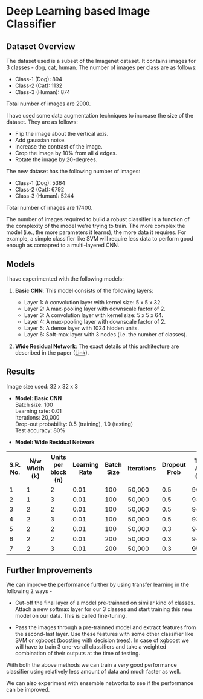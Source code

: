 # Deep Learning based Image Classifier

## Dataset Overview
The dataset used is a subset of the Imagenet dataset. It contains images for 3 classes - dog, cat, human. The number of images per class are as follows:

* Class-1 (Dog): 894
* Class-2 (Cat): 1132
* Class-3 (Human): 874

Total number of images are 2900.

I have used some data augmentation techniques to increase the size of the dataset. They are as follows:

* Flip the image about the vertical axis.
* Add gaussian noise.
* Increase the contrast of the image.
* Crop the image by 10% from all 4 edges.
* Rotate the image by 20-degrees.

The new dataset has the following number of images:

* Class-1 (Dog): 5364
* Class-2 (Cat): 6792
* Class-3 (Human): 5244

Total number of images are 17400.

The number of images required to build a robust classifier is a function of the complexity of the model we're trying to train. The more complex the model (i.e., the more parameters it learns), the more data it requires. For example, a simple classifier like SVM will require less data to perform good enough as comapred to a multi-layered CNN.

## Models
I have experimented with the following models:

1. **Basic CNN**: This model consists of the following layers:
    * Layer 1: A convolution layer with kernel size: 5 x 5 x 32.
    * Layer 2: A max-pooling layer with downscale factor of 2.
    * Layer 3: A convolution layer with kernel size: 5 x 5 x 64.
    * Layer 4: A max-pooling layer with downscale factor of 2.
    * Layer 5: A dense layer with 1024 hidden units.
    * Layer 6: Soft-max layer with 3 nodes (i.e. the number of classes).
    
2. **Wide Residual Network**: The exact details of this architecture are described in the paper ([Link](https://arxiv.org/pdf/1605.07146.pdf)).

## Results
Image size used: 32 x 32 x 3 <br />

* **Model: Basic CNN** <br />
Batch size: 100 <br />
Learning rate: 0.01 <br />
Iterations: 20,000 <br />
Drop-out probability: 0.5 (training), 1.0 (testing) <br />
Test accuracy: 80%

* **Model: Wide Residual Network** <br />
    
<table>
  <tr>
    <th>S.R. No.</th>
    <th>N/w Width (k)</th>
    <th>Units per block (n)</th>
    <th>Learning Rate </th>
    <th>Batch Size</th>
    <th>Iterations</th>
    <th>Dropout Prob</th>
    <th>Test Acc (%)</th>
  </tr>
  <tr>
    <td>1</td>
    <td>1</td>
    <td>2</td>
    <td>0.01</td>
    <td>100</td>
    <td>50,000</td>
    <td>0.5</td>
    <td>90</td>
  </tr>
  <tr>
    <td>2</td>
    <td>1</td>
    <td>3</td>
    <td>0.01</td>
    <td>100</td>
    <td>50,000</td>
    <td>0.5</td>
    <td>93</td>
  </tr>  
  <tr>
    <td>3</td>
    <td>2</td>
    <td>2</td>
    <td>0.01</td>
    <td>100</td>
    <td>50,000</td>
    <td>0.5</td>
    <td>94</td>
  </tr>  
  <tr>
    <td>4</td>
    <td>2</td>
    <td>3</td>
    <td>0.01</td>
    <td>100</td>
    <td>50,000</td>
    <td>0.5</td>
    <td>93.8</td>
  </tr>
  <tr>
    <td>5</td>
    <td>2</td>
    <td>2</td>
    <td>0.01</td>
    <td>100</td>
    <td>50,000</td>
    <td>0.3</td>
    <td>94.2</td>
  </tr>
   <tr>
    <td>6</td>
    <td>2</td>
    <td>2</td>
    <td>0.01</td>
    <td>200</td>
    <td>50,000</td>
    <td>0.3</td>
    <td>94.8</td>
  </tr>
   <tr>
    <td>7</td>
    <td>2</td>
    <td>3</td>
    <td>0.01</td>
    <td>200</td>
    <td>50,000</td>
    <td>0.3</td>
    <td><b>95.36</b></td>
  </tr>
</table>

## Further Improvements
We can improve the performance further by using transfer learning in the following 2 ways - 
* Cut-off the final layer of a model pre-trainned on similar kind of classes. Attach a new softmax layer for our 3 classes and start training this new model on our data. This is called fine-tuning.

* Pass the images through a pre-trainned model and extract features from the second-last layer. Use these features with some other classifier like SVM or xgboost (boosting with decision trees). In case of xgboost we will have to train 3 one-vs-all classifiers and take a weighted combination of their outputs at the time of testing.

With both the above methods we can train a very good performance classifier using relatively less amount of data and much faster as well.

We can also experiment with ensemble networks to see if the performance can be improved.
